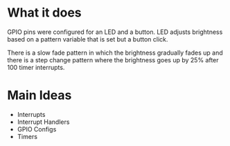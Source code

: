 # What it does

GPIO pins were configured for an LED and a button. LED adjusts brightness based on a pattern variable that is set but a button click. 

There is a slow fade pattern in which the brightness gradually fades up and there is a step change pattern where the brightness goes up by 25% after 100 timer interrupts.

# Main Ideas

- Interrupts
- Interrupt Handlers
- GPIO Configs
- Timers
